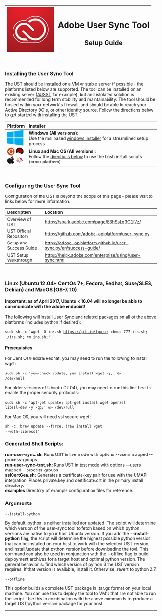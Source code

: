 <img src="https://github.com/adobe/UST-Install-Scripts/raw/master/contributing/ccelogo.png" height="150"> | <h1>Adobe User Sync Tool</h1><h2>Setup Guide</h2>
------------ | -------------

<br/>


### Installing the User Sync Tool
The UST should be installed on a VM or stable server if possible - the platforms listed below are supported.  The tool can be installed on an existing server ([AUSST](https://helpx.adobe.com/enterprise/package/help/update-server-setup-tool.html) for example), but and islolated solution is recommended for long term stability and maintainability.  The tool should be hosted within your network's firewall, and should be able to reach your Active Directory DC's, or other identity source. Follow the directions below to get started with installing the UST.


 Platform |  Installer
|------------ | :-------------|
|<img src="https://github.com/adobe/UST-Install-Scripts/raw/master/contributing/winlogo.png" height="50" width="54"> | **Windows (All versions)**: <br/> Use the msi based [windows installer](https://github.com/adobe/UST-Install-Scripts/releases/latest) for a streamlined setup process|
| <img src="https://github.com/adobe/UST-Install-Scripts/raw/master/contributing/ubuntulogo.png" height="25" width="25" > <img src="https://github.com/adobe/UST-Install-Scripts/raw/master/contributing/redhatlogo.png" height="25" width="25"><br/><img src="https://github.com/adobe/UST-Install-Scripts/raw/master/contributing/maclogo.gif" height="25" width="25"> <img src="https://github.com/adobe/UST-Install-Scripts/raw/master/contributing/centoslogo.png" height="25" width="25"> | **Linux and Mac OS (All versions)**: <br/>Follow the [directions below](https://github.com/adobe/UST-Install-Scripts#linux-ubuntu-1204-centos-7-fedora-redhat-susesles-debian-and-macos-os-x-10) to use the bash install scripts (cross platform)


<br/>

### Configuring the User Sync Tool
Configuration of the UST is beyond the scope of this page - please visit to links below for more information.

 Description | Location
|:------------ | :-------------|
|Overview of UST | https://spark.adobe.com/page/E3hSsLq3G1iVz/<br/>
|UST Official Repository | https://github.com/adobe-apiplatform/user-sync.py<br/>
|Setup and Success Guide | https://adobe-apiplatform.github.io/user-sync.py/en/success-guide/<br/>
|UST Setup Walkthrough | https://helpx.adobe.com/enterprise/using/user-sync.html



<br/>

### **Linux (Ubuntu 12.04+ CentOs 7+, Fedora, Redhat, Suse/SLES, Debian) and MacOS (OS-X 10)**
#### Important: as of April 2017, Ubuntu < 16.04 will no longer be able to communicate with the adobe endpoint!

The following will install User Sync and related packages on all of the above platforms (includes python if desired):

<code>sudo sh -c 'wget -O ins.sh https://git.io/fpxrz; chmod 777 ins.sh; ./ins.sh; rm ins.sh;'</code>

#### Prerequisites

For Cent Os/Fedora/Redhat, you may need to run the following to install wget:

<code>sudo sh -c 'yum-check update; yum install wget -y;' &> /dev/null </code>

For older versions of Ubuntu (12.04), you may need to run this line first to enable the proper security protocols:

<code>sudo sh -c 'apt-get update; apt-get install wget openssl libssl-dev -y -qq;' &> /dev/null</code>

For Mac OS, you will need ssl secure wget:

<code>sh -c 'brew update --force; brew install wget --with-libressl'</code>

### Generated Shell Scripts:
<b>run-user-sync.sh:</b> Runs UST in live mode with options --users mapped --process-groups<br/>
<b>run-user-sync-test.sh:</b> Runs UST in test mode with options --users mapped --process-groups<br/>
<b>sslCertGen.sh:</b> Generates a certificate-key pair for use with the UMAPI integration.  Places private.key and certificate.crt in the primary
install directory.<br/>
<b>examples</b> Directory of example configuration files for reference.

### Arguments

<code>--install-python</code>

By default, python is neither installed nor updated.  The script will determine which version of the user-sync tool to fetch based on which python versions are native to your
host Ubuntu version.  If you add the <b/>--install-python</b> flag, the script will determine the highest possible python version that can be installed on your host to work with
the selected UST version, and install/update that python version before downloading the tool.  This command can also be used in conjunction with the --offline flag to build
deployment archives for a target host and optimal python version.  The general behavior is: find which version of python 3 the UST version requires.  If that version is available, install it.
Otherwise, revert to python 2.7.

<code>--offline</code>

This option builds a complete UST package in .tar.gz format on your local machine. You can use this
to deploy the tool to VM's that are not able to run the script. Use this in combination with the above commands
to produce a target UST/python version package for your host.



<hr/>

